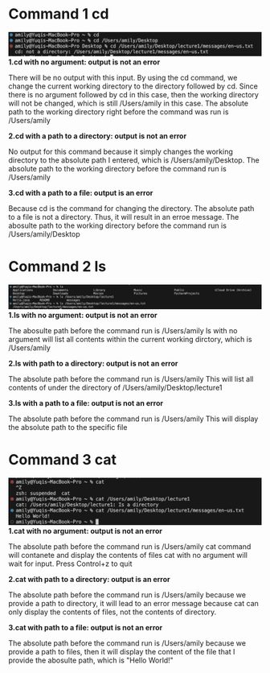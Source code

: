 # Command 1 cd
![Image](cd.png)
**1.cd with no argument: output is not an error**

There will be no output with this input. By using the cd command, we change the current working directory to the directory followed by cd.
Since there is no argument followed by cd in this case, then the working directory will not be changed, which is still /Users/amily in this case. 
The absolute path to the working directory right before the command was run is /Users/amily

**2.cd with a path to a directory: output is not an error**

No output for this command because it simply changes the working directory to the absolute path I entered, which is /Users/amily/Desktop.
The absolute path to the working directory before the command run is /Users/amily

**3.cd with a path to a file: output is an error**

Because cd is the command for changing the directory. The absolute path to a file is not a directory. Thus, it will result in an erroe message.
The abosulte path to the working directory before the command run is /Users/amily/Desktop

# Command 2 ls
![Image](ls.png)
**1.ls with no argument: output is not an error**

The abosulte path before the command run is /Users/amily
ls with no argument will list all contents within the current working dirctory, which is /Users/amily

**2.ls with path to a directory: output is not an error**

The absolute path before the command run is /Users/amily
This will list all contents of under the directory of /Users/amily/Desktop/lecture1

**3.ls with a path to a file: output is not an error**

The absolute path before the command run is /Users/amily
This will display the absolute path to the specific file

# Command 3 cat
![Image](cat.png)
**1.cat with no argument: output is not an error**

The absolute path before the command run is /Users/amily
cat command will contanete and display the contents of files
cat with no argument will wait for input. Press Control+z to quit

**2.cat with path to a directory: output is an error**

The absolute path before the command run is /Users/amily
because we provide a path to directory, it will lead to an error message because cat can only display the contents of files, not the contents of directory.

**3.cat with path to a file: output is not an error**

The absolute path before the command run is /Users/amily
because we provide a path to files, then it will display the content of the file that I provide the abosulte path, which is "Hello World!"
